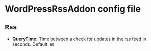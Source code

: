 # WordPressRssAddon config file

## Rss

* **QueryTime:** Time between a check for updates in the rss feed in seconds. Default: `60`
